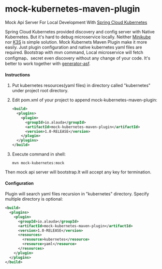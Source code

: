 # mock-kubernetes-maven-plugin
Mock Api Server For Local Development With [Spring Cloud Kubernetes](https://cloud.spring.io/spring-cloud-kubernetes/)

Spring Cloud Kubernetes provided discovery and config server with Native Kubernetes. But it's hard to debug microservice locally. Neither [Minikube](https://minikube.sigs.k8s.io/) nor [K3S](https://www.rancher.cn/k3s/) is simple solution.
Mock Kubernets Maven Plugin make it more easily. Just plugin configuration and native kubernetes yaml files are required.
Bootstrap with mvn command, Local microservice will fetch configmap、secret even discovery without any change of your code.
It's better to work together with [generator-asf](https://github.com/alauda/generator-asf).



####  Instructions


1. Put kubernetes resources(yaml files) in directory called "kubernetes" under project root directory.

2. Edit pom.xml of your project to append mock-kubernetes-maven-plugin:

   ```xml
   <build>
     <plugins>
       <plugin>
         <groupId>io.alauda</groupId>
         <artifactId>mock-kubernetes-maven-plugin</artifactId>
         <version>1.0-RELEASE</version>
       </plugin>
     </plugins>
   </build>
   ```

3. Execute command in shell:

   ```shell
   mvn mock-kubernetes:mock
   ```

Then mock api server will bootstrap.It will accept any key for termination.



#### Configuration

Plugin will search yaml files recursion in "kubernetes" directory. Specify multiple directory is optional:

```xml
<build>
  <plugins>
    <plugin>
      <groupId>io.alauda</groupId>
      <artifactId>mock-kubernetes-maven-plugin</artifactId>
      <version>1.0-RELEASE</version>
      <resources>
        <resource>kubernetes</resource>
        <resource>yaml</resource>
      </resources>
    </plugin>
  </plugins>
</build>
```

